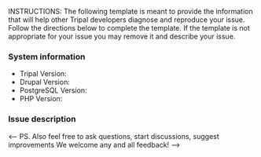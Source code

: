 INSTRUCTIONS: The following template is meant to provide the information that will help other Tripal developers diagnose and reproduce your issue. Follow the directions below to complete the template. If the template is not appropriate for your issue you may remove it and describe your issue.

### System information
<!--Please enter the following information (if able).  All information is available in your site's administrator report area. You can find this in the admin menu at Administer (or Administration) > Reports > Status report."  -->

* Tripal Version:
* Drupal Version:
* PostgreSQL Version:
* PHP Version:


### Issue description
<!-- Please describe your issue here 
Some information you might want to include: the page you're seeing the issue on,  what behaviour you're experiencing versus what you expect, steps to reproduce...  really anything you think might best help us help you! -->



<-- PS. Also feel free to ask questions, start discussions, suggest improvements We welcome any and all feedback! -->
